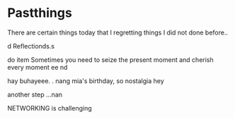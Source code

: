 # Pastthings

There are certain things today that I regretting things I did not done before..

d
Reflectionds.s


do item
Sometimes you need to seize the present moment and cherish every moment ee
nd

hay buhayeee.
.
nang mia's birthday, so nostalgia
hey


another step ...nan

NETWORKING is challenging 
